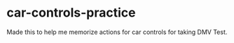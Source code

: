 # car-controls-practice
Made this to help me memorize actions for car controls for taking DMV Test.
